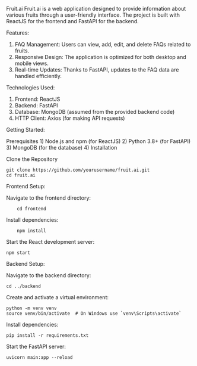 Fruit.ai
Fruit.ai is a web application designed to provide information about various fruits through a user-friendly interface. The project is built with ReactJS for the frontend and FastAPI for the backend.





Features: 

  1) FAQ Management: Users can view, add, edit, and delete FAQs related to fruits.
  2) Responsive Design: The application is optimized for both desktop and mobile views.
  3) Real-time Updates: Thanks to FastAPI, updates to the FAQ data are handled efficiently.

Technologies Used:
  1) Frontend: ReactJS
  2) Backend: FastAPI
  3) Database: MongoDB (assumed from the provided backend code)
  4) HTTP Client: Axios (for making API requests)

Getting Started:

  Prerequisites
    1) Node.js and npm (for ReactJS)
    2) Python 3.8+ (for FastAPI)
    3) MongoDB (for the database)
    4) Installation
    
Clone the Repository


    git clone https://github.com/yourusername/fruit.ai.git
    cd fruit.ai

Frontend Setup:

  Navigate to the frontend directory:

        cd frontend
        
  Install dependencies:
  
        npm install
Start the React development server:

    npm start
    
Backend Setup:

  Navigate to the backend directory:

    cd ../backend
Create and activate a virtual environment:

    python -m venv venv
    source venv/bin/activate  # On Windows use `venv\Scripts\activate`
Install dependencies:

    pip install -r requirements.txt
Start the FastAPI server:

    uvicorn main:app --reload
 
